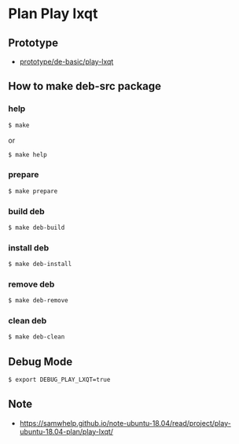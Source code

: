 
# Plan Play lxqt


## Prototype

* [prototype/de-basic/play-lxqt](../../../prototype/de-basic/play-lxqt)


## How to make deb-src package


### help

``` sh
$ make
```

or

``` sh
$ make help
```


### prepare

``` sh
$ make prepare
```


### build deb

``` sh
$ make deb-build
```


### install deb

``` sh
$ make deb-install
```


### remove deb

``` sh
$ make deb-remove
```


### clean deb

``` sh
$ make deb-clean
```


## Debug Mode

``` sh
$ export DEBUG_PLAY_LXQT=true
```


## Note

* https://samwhelp.github.io/note-ubuntu-18.04/read/project/play-ubuntu-18.04-plan/play-lxqt/
